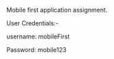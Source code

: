 Mobile first application assignment.

User Credentials:-

username: mobileFirst

Password: mobile123
